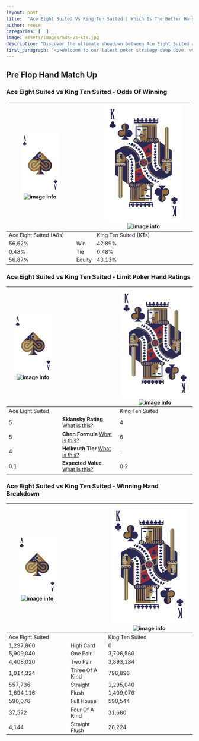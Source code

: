```yaml
---
layout: post
title:  "Ace Eight Suited Vs King Ten Suited | Which Is The Better Hand In Poker? A Complete Guide"
author: reece
categories: [  ]
image: assets/images/a8s-vs-kts.jpg
description: "Discover the ultimate showdown between Ace Eight Suited and King Ten Suited in poker! Uncover the odds, strategies, and scenarios where one hand triumphs over the other. Get ready to up your poker game with this thrilling analysis."
first_paragraph: "<p>Welcome to our latest poker strategy deep dive, where we're pitting two distinct hands against each other in a high-stakes showdown: Ace Eight Suited vs King Ten Suited.</p><p>In the dynamic world of poker, every decision counts, and knowing which hand holds the upper hand is key to your success at the table.</p><p>In this article, we'll dissect these two hands, explore the scenarios where one dominates the other, and equip you with the knowledge to make strategic choices that can tip the odds in your favor.</p><p>Get ready to unravel the intriguing dynamics of these poker hands and elevate your game to new heights.</p>"
---
```




[comment]: # (sp0)

## Pre Flop Hand Match Up

<div class="table hand-ratings" markdown="1"> 



### Ace Eight Suited vs King Ten Suited - Odds Of Winning


    
| ![image info](assets/images/hand1/A.png) ![image info](assets/images/hand1/8s.png) |  | ![image info](assets/images/hand2/K.png) ![image info](assets/images/hand2/Ts.png) |
| -------- | -------- | -------- |
| Ace Eight Suited (A8s) |  | King Ten Suited (KTs) |
| 56.62% | Win | 42.89% |
| 0.48% | Tie | 0.48% |
| 56.87% | Equity | 43.13% |




[comment]: # (sp1)



### Ace Eight Suited vs King Ten Suited - Limit Poker Hand Ratings


    
| ![image info](assets/images/hand1/A.png) ![image info](assets/images/hand1/8s.png) |  | ![image info](assets/images/hand2/K.png) ![image info](assets/images/hand2/Ts.png) |
| -------- | -------- | -------- |
| Ace Eight Suited |  | King Ten Suited |
| 5 | **Sklansky Rating** [What is this?](/sklansky-rating-explained) | 4 |
| 5 | **Chen Formula** [What is this?](/chen-formula-explained) | 6 |
| 4 | **Hellmuth Tier** [What is this?](/Hellmuth-tier-explained) | - |
| 0.1 | **Expected Value** [What is this?](/expected-value-explained) | 0.2 |




[comment]: # (sp2)



### Ace Eight Suited vs King Ten Suited - Winning Hand Breakdown


    
| ![image info](assets/images/hand1/A.png) ![image info](assets/images/hand1/8s.png) |  | ![image info](assets/images/hand2/K.png) ![image info](assets/images/hand2/Ts.png) |
| -------- | -------- | -------- |
| Ace Eight Suited |  | King Ten Suited |
| 1,297,860 | High Card | 0 |
| 5,909,040 | One Pair | 3,706,560 |
| 4,408,020 | Two Pair | 3,893,184 |
| 1,014,324 | Three Of A Kind | 796,896 |
| 557,736 | Straight | 1,295,040 |
| 1,694,116 | Flush | 1,409,076 |
| 590,076 | Full House | 590,544 |
| 37,572 | Four Of A Kind | 31,680 |
| 4,144 | Straight Flush | 28,224 |




[comment]: # (sp3)



</div>

[comment]: # (sp4)



[comment]: # (sp5)

